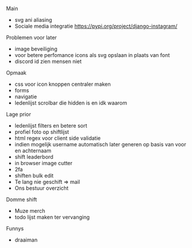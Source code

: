 Main

- svg ani aliasing
- Sociale media integratie https://pypi.org/project/django-instagram/

Problemen voor later

- image beveiliging
- voor betere perfomance icons als svg opslaan in plaats van font
- discord id zien mensen niet

Opmaak

- css voor icon knoppen centraler maken
- forms
- navigatie
- ledenlijst scrolbar die hidden is en idk waarom

Lage prior

- ledenlijst filters en betere sort
- profiel foto op shiftlijst
- html regex voor client side validatie
- indien mogelijk username automatisch later generen op basis van voor en achternaam
- shift leaderbord
- in browser image cutter
- 2fa
- shiften bulk edit
- Te lang nie geschift => mail
- Ons bestuur overzicht

Domme shift

- Muze merch
- todo lijst maken ter vervanging

Funnys

- draaiman
